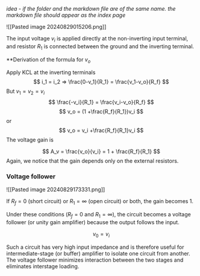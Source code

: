 
*idea - if the folder and the markdown file are of the same name. the markdown file should appear as the index page*

![[Pasted image 20240829015206.png]]

The input voltage $v_i$ is applied directly at the non-inverting input terminal, and resistor $R_1$ is connected between the ground and the inverting terminal.

**Derivation of the formula for $v_o$

Apply KCL at the inverting terminals
$$ i_1 = i_2 => \frac{0-v_1}{R_1} = \frac{v_1-v_o}{R_f} $$
But $v_1 = v_2 = v_i$
$$ \frac{-v_i}{R_1} = \frac{v_i-v_o}{R_f} $$
$$ v_o = (1 +\frac{R_f}{R_1})v_i $$
or 
$$ v_o = v_i +\frac{R_f}{R_1}v_i $$
The voltage gain is 

$$ A_v = \frac{v_o}{v_i} = 1 + \frac{R_f}{R_1} $$
Again, we notice that the gain depends only on the external resistors.

### Voltage follower

![[Pasted image 20240829173331.png]]

If $R_f = 0$ (short circuit) or $R_1 = \infty$ (open circuit) or both, the gain becomes 1.

Under these conditions ($R_f = 0$ and $R_1 = \infty$), the circuit becomes a voltage follower (or unity gain amplifier) because the output follows the input.

$$ v_0 = v_i $$

Such a circuit has very high input impedance and is therefore useful for intermediate-stage (or buffer) amplifier to isolate one circuit from another. The voltage follower minimizes interaction between the two stages and eliminates interstage loading.